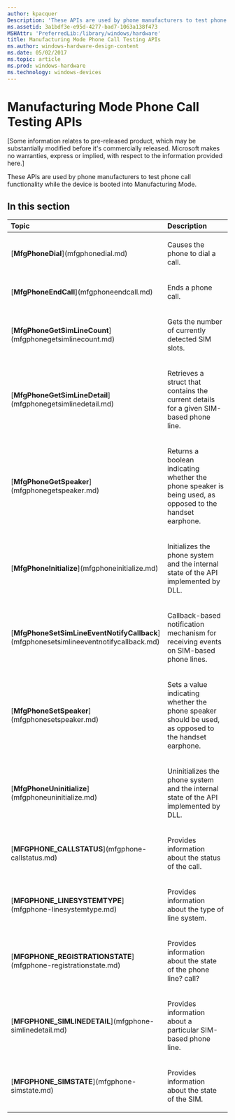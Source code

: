 ```yaml
---
author: kpacquer
Description: 'These APIs are used by phone manufacturers to test phone call functionality while the device is booted into Manufacturing Mode.'
ms.assetid: 3a1bdf3e-e95d-4277-bad7-1063a138f473
MSHAttr: 'PreferredLib:/library/windows/hardware'
title: Manufacturing Mode Phone Call Testing APIs
ms.author: windows-hardware-design-content
ms.date: 05/02/2017
ms.topic: article
ms.prod: windows-hardware
ms.technology: windows-devices
---
```


# Manufacturing Mode Phone Call Testing APIs


\[Some information relates to pre-released product, which may be substantially modified before it's commercially released. Microsoft makes no warranties, express or implied, with respect to the information provided here.\]

These APIs are used by phone manufacturers to test phone call functionality while the device is booted into Manufacturing Mode.

## <span id="in_this_section"></span>In this section


<table>
<colgroup>
<col width="50%" />
<col width="50%" />
</colgroup>
<thead>
<tr class="header">
<th align="left">Topic</th>
<th align="left">Description</th>
</tr>
</thead>
<tbody>
<tr class="odd">
<td align="left"><p>[<strong>MfgPhoneDial</strong>](mfgphonedial.md)</p></td>
<td align="left"><p>Causes the phone to dial a call.</p></td>
</tr>
<tr class="even">
<td align="left"><p>[<strong>MfgPhoneEndCall</strong>](mfgphoneendcall.md)</p></td>
<td align="left"><p>Ends a phone call.</p></td>
</tr>
<tr class="odd">
<td align="left"><p>[<strong>MfgPhoneGetSimLineCount</strong>](mfgphonegetsimlinecount.md)</p></td>
<td align="left"><p>Gets the number of currently detected SIM slots.</p></td>
</tr>
<tr class="even">
<td align="left"><p>[<strong>MfgPhoneGetSimLineDetail</strong>](mfgphonegetsimlinedetail.md)</p></td>
<td align="left"><p>Retrieves a struct that contains the current details for a given SIM-based phone line.</p></td>
</tr>
<tr class="odd">
<td align="left"><p>[<strong>MfgPhoneGetSpeaker</strong>](mfgphonegetspeaker.md)</p></td>
<td align="left"><p>Returns a boolean indicating whether the phone speaker is being used, as opposed to the handset earphone.</p></td>
</tr>
<tr class="even">
<td align="left"><p>[<strong>MfgPhoneInitialize</strong>](mfgphoneinitialize.md)</p></td>
<td align="left"><p>Initializes the phone system and the internal state of the API implemented by DLL.</p></td>
</tr>
<tr class="odd">
<td align="left"><p>[<strong>MfgPhoneSetSimLineEventNotifyCallback</strong>](mfgphonesetsimlineeventnotifycallback.md)</p></td>
<td align="left"><p>Callback-based notification mechanism for receiving events on SIM-based phone lines.</p></td>
</tr>
<tr class="even">
<td align="left"><p>[<strong>MfgPhoneSetSpeaker</strong>](mfgphonesetspeaker.md)</p></td>
<td align="left"><p>Sets a value indicating whether the phone speaker should be used, as opposed to the handset earphone.</p></td>
</tr>
<tr class="odd">
<td align="left"><p>[<strong>MfgPhoneUninitialize</strong>](mfgphoneuninitialize.md)</p></td>
<td align="left"><p>Uninitializes the phone system and the internal state of the API implemented by DLL.</p></td>
</tr>
<tr class="even">
<td align="left"><p>[<strong>MFGPHONE_CALLSTATUS</strong>](mfgphone-callstatus.md)</p></td>
<td align="left"><p>Provides information about the status of the call.</p></td>
</tr>
<tr class="odd">
<td align="left"><p>[<strong>MFGPHONE_LINESYSTEMTYPE</strong>](mfgphone-linesystemtype.md)</p></td>
<td align="left"><p>Provides information about the type of line system.</p></td>
</tr>
<tr class="even">
<td align="left"><p>[<strong>MFGPHONE_REGISTRATIONSTATE</strong>](mfgphone-registrationstate.md)</p></td>
<td align="left"><p>Provides information about the state of the phone line? call?</p></td>
</tr>
<tr class="odd">
<td align="left"><p>[<strong>MFGPHONE_SIMLINEDETAIL</strong>](mfgphone-simlinedetail.md)</p></td>
<td align="left"><p>Provides information about a particular SIM-based phone line.</p></td>
</tr>
<tr class="even">
<td align="left"><p>[<strong>MFGPHONE_SIMSTATE</strong>](mfgphone-simstate.md)</p></td>
<td align="left"><p>Provides information about the state of the SIM.</p></td>
</tr>
</tbody>
</table>

 

 

 





